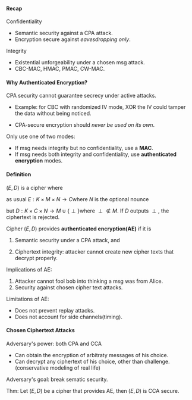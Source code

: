 #### Recap

Confidentiality

* Semantic security against a CPA attack.
* Encryption secure against *eavesdropping only*.

Integrity

* Existential unforgeability under a chosen msg attack.
* CBC-MAC, HMAC, PMAC, CW-MAC.



#### Why Authenticated Encryption?

CPA security cannot guarantee secrecy under active attacks.

* Example: for CBC with randomized IV mode, XOR the IV could tamper the data without being noticed.

* CPA-secure encryption should *never be used on its own*.



Only use one of two modes:

* If msg needs integrity but no confidentiality, use a **MAC**.
* If msg needs both integrity and confidentiality, use **authenticated encryption** modes.



#### Definition

$(E, D)$ is a cipher where

as usual $E: K \times M \times N \to C​$ where $N​$ is the optional nounce

but $D: K \times C \times N \to M \cup \{\perp\}​$ where $\perp \not\in M​$. If $D​$ outputs $\perp​$, the ciphertext is rejected.



Cipher $(E, D)$ provides **authenticated encryption(AE)** if it is

1. Semantic security under a CPA attack, and

2. Ciphertext integrity: attacker cannot create new cipher texts that decrypt properly.



Implications of AE:

1. Attacker cannot fool bob into thinking a msg was from Alice.
2. Security against chosen cipher text attacks.



Limitations of AE:

* Does not prevent replay attacks.
* Does not account for side channels(timing).



#### Chosen Ciphertext Attacks

Adversary's power: both CPA and CCA

* Can obtain the encryption of arbitraty messages of his choice.
* Can decrypt any ciphertext of his choice, other than challenge.(conservative modeling of real life)

Adversary's goal: break sematic security.



Thm: Let $(E, D)$ be a cipher that provides AE, then $(E, D)$ is CCA secure.


